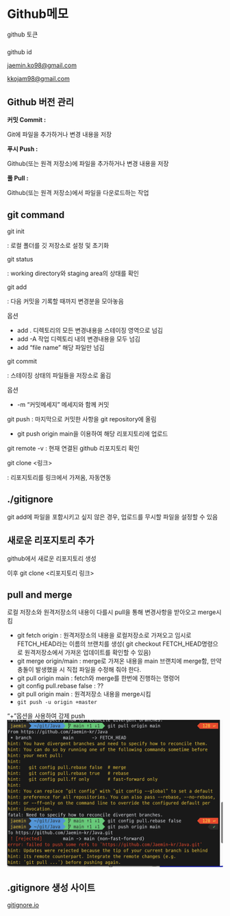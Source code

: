 # Github메모


github 토큰

#####

github id

jaemin.ko98@gmail.com

kkojam98@gmail.com

## Github 버전 관리


**커밋 Commit :**

Git에 파일을 추가하거나 변경 내용을 저장

**푸시 Push :**

Github(또는 원격 저장소)에 파일을 추가하거나 변경 내용을 저장

**풀 Pull :**

Github(또는 원격 저장소)에서 파일을 다운로드하는 작업

## git command


git init

: 로컬 폴더를 깃 저장소로 설정 및 초기화

git status

: working directory와 staging area의 상태를 확인

git add

: 다음 커밋을 기록할 때까지 변경분을 모아놓음

옵션

- add .
디렉토리의 모든 변경내용을 스테이징 영역으로 넘김
- add -A
작업 디렉토리 내의 변경내용을 모두 넘김
- add “file name”
해당 파일만 넘김

git commit

: 스테이징 상태의 파일들을 저장소로 옮김

옵션

- -m “커밋메세지”
메세지와 함께 커밋

git push
: 마지막으로 커밋한 사항을 git repository에 올림

- git push origin main을 이용하여 해당 리포지토리에 업로드

git remote -v
: 현재 연결된 github 리포지토리 확인

git clone <링크>

: 리포지토리를 링크에서 가져옴, 자동연동

## ./gitignore


git add에 파일을 포함시키고 싶지 않은 경우, 업로드를 무시할 파일을 설정할 수 있음

## 새로운 리포지토리 추가


github에서 새로운 리포지토리 생성

이후 git clone <리포지토리 링크>

## pull and merge


로컬 저장소와 원격저장소의 내용이 다를시 pull을 통해 변경사항을 받아오고 merge시킴

- git fetch origin
: 원격저장소의 내용을 로컬저장소로 가져오고 임시로 FETCH_HEAD라는 이름의 브랜치를 생성( git checkout FETCH_HEAD명령으로 원격저장소에서 가져온 업데이트를 확인할 수 있음)
- git merge origin/main
: merge로 가져온 내용을 main 브랜치에 merge함, 만약 충돌이 발생했을 시 직접 파일을 수정해 줘야 한다.
- git pull origin main
: fetch와 merge를 한번에 진행하는 명령어
- git config pull.rebase false
: ??
- git pull origin main
: 원격저장소 내용을 merge시킴
- `git push -u origin +master`

 “+”옵션을 사용하여 강제 push
![Untitled](/Github메모%201fed820c4ad54549bd3298053a3f133a/Untitled.png)

## .gitignore 생성 사이트


[gitignore.io](https://www.toptal.com/developers/gitignore)

